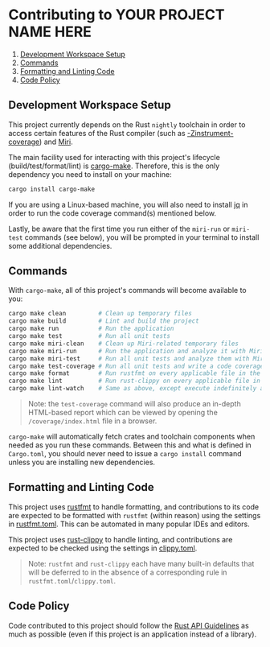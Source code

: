 # Contributing to YOUR PROJECT NAME HERE

1. [Development Workspace Setup](#development-workspace-setup)
2. [Commands](#commands)
3. [Formatting and Linting Code](#formatting-and-linting-code)
4. [Code Policy](#code-policy)

## Development Workspace Setup

This project currently depends on the Rust `nightly` toolchain in order to access certain features
of the Rust compiler (such as
[-Zinstrument-coverage](https://doc.rust-lang.org/nightly/unstable-book/compiler-flags/instrument-coverage.html))
and [Miri](https://github.com/rust-lang/miri).

The main facility used for interacting with this project's lifecycle (build/test/format/lint) is
[cargo-make](https://sagiegurari.github.io/cargo-make). Therefore, this is the only dependency you
need to install on your machine:

```bash
cargo install cargo-make
```

If you are using a Linux-based machine, you will also need to install
[jq](https://stedolan.github.io/jq/download) in order to run the code coverage command(s) mentioned
below.

Lastly, be aware that the first time you run either of the `miri-run` or `miri-test` commands (see
below), you will be prompted in your terminal to install some additional dependencies.

## Commands

With `cargo-make`, all of this project's commands will become available to you:

```bash
cargo make clean         # Clean up temporary files
cargo make build         # Lint and build the project
cargo make run           # Run the application
cargo make test          # Run all unit tests
cargo make miri-clean    # Clean up Miri-related temporary files
cargo make miri-run      # Run the application and analyze it with Miri
cargo make miri-test     # Run all unit tests and analyze them with Miri
cargo make test-coverage # Run all unit tests and write a code coverage report to STDOUT
cargo make format        # Run rustfmt on every applicable file in the project
cargo make lint          # Run rust-clippy on every applicable file in the project
cargo make lint-watch    # Same as above, except execute indefinitely as a watcher (re-lint whenever files change)
```

>Note: the `test-coverage` command will also produce an in-depth HTML-based report which can be
>viewed by opening the `/coverage/index.html` file in a browser.

`cargo-make` will automatically fetch crates and toolchain components when needed as you run these
commands. Between this and what is defined in `Cargo.toml`, you should never need to issue a
`cargo install` command unless you are installing new dependencies.

## Formatting and Linting Code

This project uses [rustfmt](https://github.com/rust-lang/rustfmt) to handle formatting, and
contributions to its code are expected to be formatted with `rustfmt` (within reason) using the
settings in [rustfmt.toml](rustfmt.toml). This can be automated in many popular IDEs and editors.

This project uses [rust-clippy](https://github.com/rust-lang/rust-clippy) to handle linting, and
contributions are expected to be checked using the settings in [clippy.toml](clippy.toml).

>Note: `rustfmt` and `rust-clippy` each have many built-in defaults that will be deferred to in the
>absence of a corresponding rule in `rustfmt.toml`/`clippy.toml`.

## Code Policy

Code contributed to this project should follow the
[Rust API Guidelines](https://rust-lang.github.io/api-guidelines/checklist.html) as much as
possible (even if this project is an application instead of a library).
